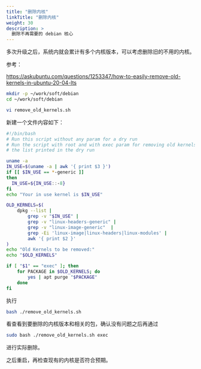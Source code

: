```yaml
---
title: "删除内核"
linkTitle: "删除内核"
weight: 30
description: >
  删除不再需要的 debian 核心
---
```


多次升级之后，系统内就会累计有多个内核版本，可以考虑删除旧的不用的内核。

参考：

https://askubuntu.com/questions/1253347/how-to-easily-remove-old-kernels-in-ubuntu-20-04-lts

```bash
mkdir -p ~/work/soft/debian
cd ~/work/soft/debian

vi remove_old_kernels.sh
```

新建一个文件内容如下：

```bash
#!/bin/bash
# Run this script without any param for a dry run
# Run the script with root and with exec param for removing old kernels after checking
# the list printed in the dry run

uname -a
IN_USE=$(uname -a | awk '{ print $3 }')
if [[ $IN_USE == *-generic ]]
then
  IN_USE=${IN_USE::-8}
fi
echo "Your in use kernel is $IN_USE"

OLD_KERNELS=$(
    dpkg --list |
        grep -v "$IN_USE" |
        grep -v "linux-headers-generic" |
        grep -v "linux-image-generic"  |
        grep -Ei 'linux-image|linux-headers|linux-modules' |
        awk '{ print $2 }'
)
echo "Old Kernels to be removed:"
echo "$OLD_KERNELS"

if [ "$1" == "exec" ]; then
    for PACKAGE in $OLD_KERNELS; do
        yes | apt purge "$PACKAGE"
    done
fi
```

执行

```bash
bash ./remove_old_kernels.sh
```

看查看到要删除的内核版本和相关的包，确认没有问题之后再通过

```bash
sudo bash ./remove_old_kernels.sh exec
```

进行实际删除。

之后重启，再检查现有的内核是否符合预期。


